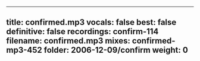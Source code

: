 
---
title: confirmed.mp3
vocals: false
best: false
definitive: false
recordings: confirm-114
filename: confirmed.mp3
mixes: confirmed-mp3-452
folder: 2006-12-09/confirm
weight: 0
---
